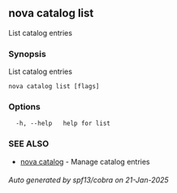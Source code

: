 ## nova catalog list

List catalog entries

### Synopsis

List catalog entries

```
nova catalog list [flags]
```

### Options

```
  -h, --help   help for list
```

### SEE ALSO

* [nova catalog](nova_catalog.md)	 - Manage catalog entries

###### Auto generated by spf13/cobra on 21-Jan-2025

